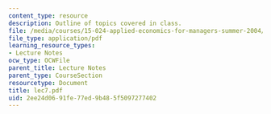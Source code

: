 ```yaml
---
content_type: resource
description: Outline of topics covered in class.
file: /media/courses/15-024-applied-economics-for-managers-summer-2004/2ee24d0691fe77ed9b485f5097277402_lec7.pdf
file_type: application/pdf
learning_resource_types:
- Lecture Notes
ocw_type: OCWFile
parent_title: Lecture Notes
parent_type: CourseSection
resourcetype: Document
title: lec7.pdf
uid: 2ee24d06-91fe-77ed-9b48-5f5097277402
---
```


